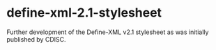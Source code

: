 # define-xml-2.1-stylesheet

Further development of the Define-XML v2.1 stylesheet as was initially published by CDISC.
